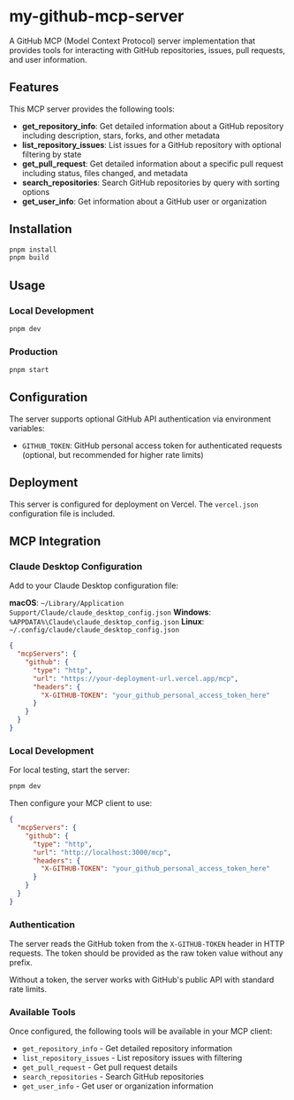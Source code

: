 # my-github-mcp-server

A GitHub MCP (Model Context Protocol) server implementation that provides tools for interacting with GitHub repositories, issues, pull requests, and user information.

## Features

This MCP server provides the following tools:

- **get_repository_info**: Get detailed information about a GitHub repository including description, stars, forks, and other metadata
- **list_repository_issues**: List issues for a GitHub repository with optional filtering by state
- **get_pull_request**: Get detailed information about a specific pull request including status, files changed, and metadata
- **search_repositories**: Search GitHub repositories by query with sorting options
- **get_user_info**: Get information about a GitHub user or organization

## Installation

```bash
pnpm install
pnpm build
```

## Usage

### Local Development

```bash
pnpm dev
```

### Production

```bash
pnpm start
```

## Configuration

The server supports optional GitHub API authentication via environment variables:

- `GITHUB_TOKEN`: GitHub personal access token for authenticated requests (optional, but recommended for higher rate limits)

## Deployment

This server is configured for deployment on Vercel. The `vercel.json` configuration file is included.

## MCP Integration

### Claude Desktop Configuration

Add to your Claude Desktop configuration file:

**macOS**: `~/Library/Application Support/Claude/claude_desktop_config.json`
**Windows**: `%APPDATA%\Claude\claude_desktop_config.json`
**Linux**: `~/.config/claude/claude_desktop_config.json`

```json
{
  "mcpServers": {
    "github": {
      "type": "http",
      "url": "https://your-deployment-url.vercel.app/mcp",
      "headers": {
        "X-GITHUB-TOKEN": "your_github_personal_access_token_here"
      }
    }
  }
}
```

### Local Development

For local testing, start the server:

```bash
pnpm dev
```

Then configure your MCP client to use:

```json
{
  "mcpServers": {
    "github": {
      "type": "http",
      "url": "http://localhost:3000/mcp",
      "headers": {
        "X-GITHUB-TOKEN": "your_github_personal_access_token_here"
      }
    }
  }
}
```

### Authentication

The server reads the GitHub token from the `X-GITHUB-TOKEN` header in HTTP requests. The token should be provided as the raw token value without any prefix.

Without a token, the server works with GitHub's public API with standard rate limits.

### Available Tools

Once configured, the following tools will be available in your MCP client:

- `get_repository_info` - Get detailed repository information
- `list_repository_issues` - List repository issues with filtering
- `get_pull_request` - Get pull request details
- `search_repositories` - Search GitHub repositories
- `get_user_info` - Get user or organization information
